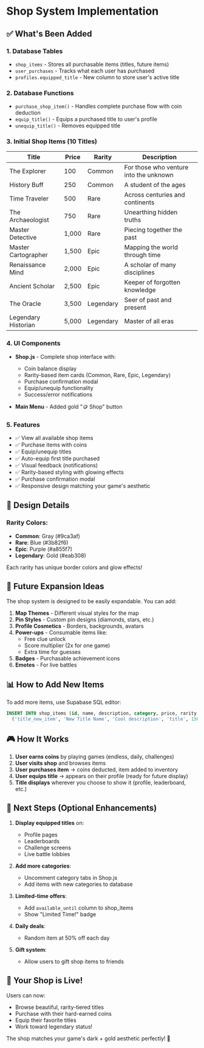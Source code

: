 # Shop System Implementation

## ✅ What's Been Added

### 1. **Database Tables**
- `shop_items` - Stores all purchasable items (titles, future items)
- `user_purchases` - Tracks what each user has purchased
- `profiles.equipped_title` - New column to store user's active title

### 2. **Database Functions**
- `purchase_shop_item()` - Handles complete purchase flow with coin deduction
- `equip_title()` - Equips a purchased title to user's profile
- `unequip_title()` - Removes equipped title

### 3. **Initial Shop Items (10 Titles)**
| Title | Price | Rarity | Description |
|-------|-------|--------|-------------|
| The Explorer | 100 | Common | For those who venture into the unknown |
| History Buff | 250 | Common | A student of the ages |
| Time Traveler | 500 | Rare | Across centuries and continents |
| The Archaeologist | 750 | Rare | Unearthing hidden truths |
| Master Detective | 1,000 | Rare | Piecing together the past |
| Master Cartographer | 1,500 | Epic | Mapping the world through time |
| Renaissance Mind | 2,000 | Epic | A scholar of many disciplines |
| Ancient Scholar | 2,500 | Epic | Keeper of forgotten knowledge |
| The Oracle | 3,500 | Legendary | Seer of past and present |
| Legendary Historian | 5,000 | Legendary | Master of all eras |

### 4. **UI Components**
- **Shop.js** - Complete shop interface with:
  - Coin balance display
  - Rarity-based item cards (Common, Rare, Epic, Legendary)
  - Purchase confirmation modal
  - Equip/unequip functionality
  - Success/error notifications
  
- **Main Menu** - Added gold "🪙 Shop" button

### 5. **Features**
- ✅ View all available shop items
- ✅ Purchase items with coins
- ✅ Equip/unequip titles
- ✅ Auto-equip first title purchased
- ✅ Visual feedback (notifications)
- ✅ Rarity-based styling with glowing effects
- ✅ Purchase confirmation modal
- ✅ Responsive design matching your game's aesthetic

## 🎨 Design Details

### Rarity Colors:
- **Common**: Gray (#9ca3af)
- **Rare**: Blue (#3b82f6)
- **Epic**: Purple (#a855f7)  
- **Legendary**: Gold (#eab308)

Each rarity has unique border colors and glow effects!

## 🔮 Future Expansion Ideas

The shop system is designed to be easily expandable. You can add:

1. **Map Themes** - Different visual styles for the map
2. **Pin Styles** - Custom pin designs (diamonds, stars, etc.)
3. **Profile Cosmetics** - Borders, backgrounds, avatars
4. **Power-ups** - Consumable items like:
   - Free clue unlock
   - Score multiplier (2x for one game)
   - Extra time for guesses
5. **Badges** - Purchasable achievement icons
6. **Emotes** - For live battles

## 📊 How to Add New Items

To add more items, use Supabase SQL editor:

```sql
INSERT INTO shop_items (id, name, description, category, price, rarity, sort_order) VALUES
  ('title_new_item', 'New Title Name', 'Cool description', 'title', 1500, 'epic', 11);
```

## 🎮 How It Works

1. **User earns coins** by playing games (endless, daily, challenges)
2. **User visits shop** and browses items
3. **User purchases item** → coins deducted, item added to inventory
4. **User equips title** → appears on their profile (ready for future display)
5. **Title displays** wherever you choose to show it (profile, leaderboard, etc.)

## 🔧 Next Steps (Optional Enhancements)

1. **Display equipped titles** on:
   - Profile pages
   - Leaderboards
   - Challenge screens
   - Live battle lobbies

2. **Add more categories**:
   - Uncomment category tabs in Shop.js
   - Add items with new categories to database

3. **Limited-time offers**:
   - Add `available_until` column to shop_items
   - Show "Limited Time!" badge

4. **Daily deals**:
   - Random item at 50% off each day

5. **Gift system**:
   - Allow users to gift shop items to friends

## 🎉 Your Shop is Live!

Users can now:
- Browse beautiful, rarity-tiered titles
- Purchase with their hard-earned coins
- Equip their favorite titles
- Work toward legendary status!

The shop matches your game's dark + gold aesthetic perfectly! 🌟

